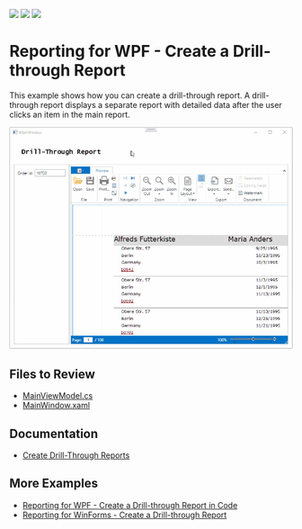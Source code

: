 <!-- default badges list -->
![](https://img.shields.io/endpoint?url=https://codecentral.devexpress.com/api/v1/VersionRange/128599444/2023.1)
[![](https://img.shields.io/badge/Open_in_DevExpress_Support_Center-FF7200?style=flat-square&logo=DevExpress&logoColor=white)](https://supportcenter.devexpress.com/ticket/details/E3357)
[![](https://img.shields.io/badge/📖_How_to_use_DevExpress_Examples-e9f6fc?style=flat-square)](https://docs.devexpress.com/GeneralInformation/403183)
<!-- default badges end -->
# Reporting for WPF - Create a Drill-through Report


This example shows how you can create a drill-through report. A drill-through report displays a separate report with detailed data after the user clicks an item in the main report.

![Reporting for WPF - Create a Drill-through Report](Images/DrillThroughWpf.gif)

## Files to Review

* [MainViewModel.cs](./CS/Viewer/MainViewModel.cs) 
* [MainWindow.xaml](./CS/Viewer/MainWindow.xaml)

## Documentation

- [Create Drill-Through Reports](https://docs.devexpress.com/XtraReports/4789/detailed-guide-to-devexpress-reporting/provide-interactivity/create-drill-through-reports)

## More Examples

- [Reporting for WPF - Create a Drill-through Report in Code](https://github.com/DevExpress-Examples/Reporting_documentpreviewcontrol-how-to-create-a-drill-down-report-runtime-sample-t337482)
- [Reporting for WinForms - Create a Drill-through Report](https://github.com/DevExpress-Examples/reporting-winforms-drill-through)
